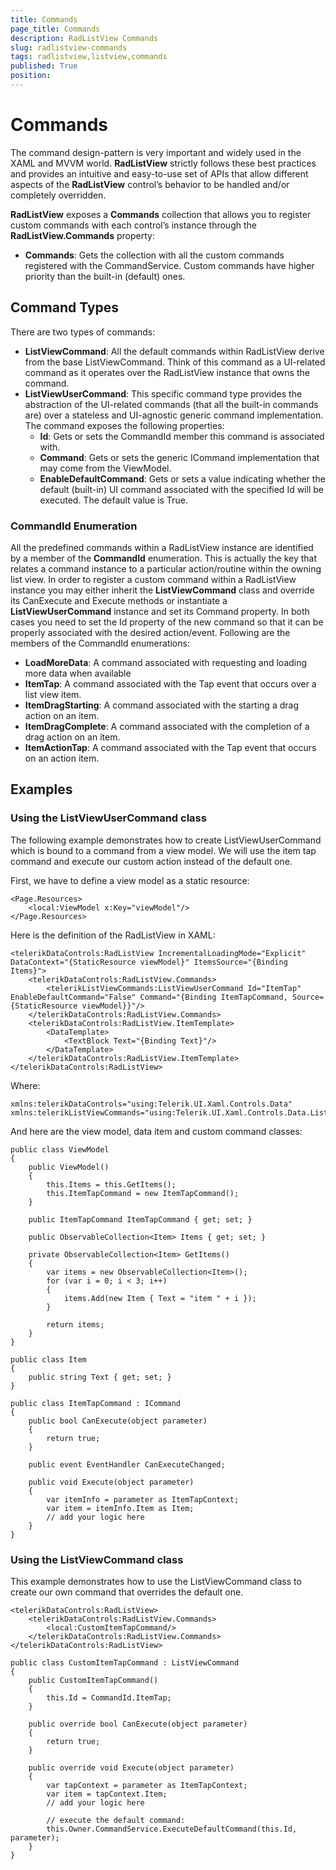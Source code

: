 ```yaml
---
title: Commands
page_title: Commands
description: RadListView Commands
slug: radlistview-commands
tags: radlistview,listview,commands
published: True
position: 
---
```


# Commands

The command design-pattern is very important and widely used in the XAML and MVVM world. **RadListView** strictly follows these best practices and provides an intuitive and easy-to-use set of APIs that allow different aspects of the **RadListView** control’s behavior to be handled and/or completely overridden.

**RadListView** exposes a **Commands** collection that allows you to register custom commands with each control’s instance through the **RadListView.Commands** property:

- **Commands**: Gets the collection with all the custom commands registered with the CommandService. Custom commands have higher priority than the built-in (default) ones.

## Command Types

There are two types of commands:

- **ListViewCommand**: All the default commands within RadListView derive from the base ListViewCommand. Think of this command as a UI-related command as it operates over the RadListView instance that owns the command.
- **ListViewUserCommand**: This specific command type provides the abstraction of the UI-related commands (that all the built-in commands are) over a stateless and UI-agnostic generic command implementation. The command exposes the following properties:
  - **Id**: Gets or sets the CommandId member this command is associated with.
  - **Command**: Gets or sets the generic ICommand implementation that may come from the ViewModel.
  - **EnableDefaultCommand**: Gets or sets a value indicating whether the default (built-in) UI command associated with the specified Id will be executed. The default value is True.

### CommandId Enumeration

All the predefined commands within a RadListView instance are identified by a member of the **CommandId** enumeration. This is actually the key that relates a command instance to a particular action/routine within the owning list view. In order to register a custom command within a RadListView instance you may either inherit the **ListViewCommand** class and override its CanExecute and Execute methods or instantiate a **ListViewUserCommand** instance and set its Command property. In both cases you need to set the Id property of the new command so that it can be properly associated with the desired action/event. Following are the members of the CommandId enumerations:

- **LoadMoreData**: A command associated with requesting and loading more data when available
- **ItemTap**: A command associated with the Tap event that occurs over a list view item.
- **ItemDragStarting**: A command associated with the starting a drag action on an item.
- **ItemDragComplete**: A command associated with the completion of a drag action on an item.
- **ItemActionTap**: A command associated with the Tap event that occurs on an action item.

## Examples

### Using the ListViewUserCommand class

The following example demonstrates how to create ListViewUserCommand which is bound to a command from a view model. We will use the item tap command and execute our custom action instead of the default one.

First, we have to define a view model as a static resource:

 	<Page.Resources>
        <local:ViewModel x:Key="viewModel"/>
    </Page.Resources>

Here is the definition of the RadListView in XAML:

	<telerikDataControls:RadListView IncrementalLoadingMode="Explicit" DataContext="{StaticResource viewModel}" ItemsSource="{Binding Items}">
	    <telerikDataControls:RadListView.Commands>
	        <telerikListViewCommands:ListViewUserCommand Id="ItemTap" EnableDefaultCommand="False" Command="{Binding ItemTapCommand, Source={StaticResource viewModel}}"/>
	    </telerikDataControls:RadListView.Commands>
	    <telerikDataControls:RadListView.ItemTemplate>
	        <DataTemplate>
	            <TextBlock Text="{Binding Text}"/>
	        </DataTemplate>
	    </telerikDataControls:RadListView.ItemTemplate>
	</telerikDataControls:RadListView>
	
Where:

	xmlns:telerikDataControls="using:Telerik.UI.Xaml.Controls.Data"
	xmlns:telerikListViewCommands="using:Telerik.UI.Xaml.Controls.Data.ListView.Commands"


And here are the view model, data item and custom command classes:

	public class ViewModel
	{
	    public ViewModel()
	    {
	        this.Items = this.GetItems();
	        this.ItemTapCommand = new ItemTapCommand();
	    }
	
	    public ItemTapCommand ItemTapCommand { get; set; }
	
	    public ObservableCollection<Item> Items { get; set; }
	
	    private ObservableCollection<Item> GetItems()
	    {
	        var items = new ObservableCollection<Item>();
	        for (var i = 0; i < 3; i++)
	        {
	            items.Add(new Item { Text = "item " + i });
	        }
	
	        return items;
	    }
	}
	
	public class Item
	{
	    public string Text { get; set; }
	}

	public class ItemTapCommand : ICommand
	{
	    public bool CanExecute(object parameter)
	    {
	        return true;
	    }
	
	    public event EventHandler CanExecuteChanged;
	
	    public void Execute(object parameter)
	    {
	        var itemInfo = parameter as ItemTapContext;
	        var item = itemInfo.Item as Item;
			// add your logic here
	    }
	}

### Using the ListViewCommand class

This example demonstrates how to use the ListViewCommand class  to create our own command that overrides the default one.

	<telerikDataControls:RadListView>
	    <telerikDataControls:RadListView.Commands>
	        <local:CustomItemTapCommand/>
	    </telerikDataControls:RadListView.Commands>
	</telerikDataControls:RadListView>

	public class CustomItemTapCommand : ListViewCommand
	{
	    public CustomItemTapCommand()
	    {
	        this.Id = CommandId.ItemTap;
	    }
	
	    public override bool CanExecute(object parameter)
	    {
	        return true;
	    }
	
	    public override void Execute(object parameter)
	    {
	        var tapContext = parameter as ItemTapContext;
	        var item = tapContext.Item;
	        // add your logic here
	
	        // execute the default command:
	        this.Owner.CommandService.ExecuteDefaultCommand(this.Id, parameter);
	    }
	}